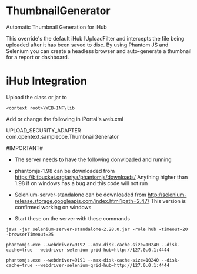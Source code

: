 # ThumbnailGenerator
Automatic Thumbnail Generation for iHub

This override's the default iHub IUploadFilter and intercepts the file being uploaded after it has been saved to disc.  By using Phantom JS and Selenium you can create a headless browser and auto-generate a thumbnail for a report or dashboard.

# iHub Integration

Upload the class or jar to

```<context root>\WEB-INF\lib```

Add or change the following in iPortal's web.xml

<param-name>UPLOAD_SECURITY_ADAPTER</param-name>
<param-value>com.opentext.samplecoe.ThumbnailGenerator</param-value>

#IMPORTANT#
* The server needs to have the following donwloaded and running

* phantomjs-1.98 can be downloaded from https://bitbucket.org/ariya/phantomjs/downloads/
Anything higher than 1.98 if on windows has a bug and this code will not run

* Selenium-server-standalone can be downloaded from http://selenium-release.storage.googleapis.com/index.html?path=2.47/
This version is confirmed working on windows

* Start these on the server with these commands

```java -jar selenium-server-standalone-2.28.0.jar -role hub -timeout=20 -browserTimeout=25```

```phantomjs.exe --webdriver=9192 --max-disk-cache-size=10240 --disk-cache=true --webdriver-selenium-grid-hub=http://127.0.0.1:4444```

```phantomjs.exe --webdriver=9191 --max-disk-cache-size=10240 --disk-cache=true --webdriver-selenium-grid-hub=http://127.0.0.1:4444```
